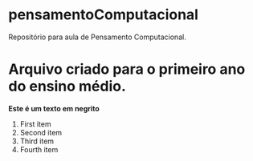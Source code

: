 # pensamentoComputacional
Repositório para aula de Pensamento Computacional.
# Arquivo criado para o primeiro ano do ensino médio.

**Este é um texto em negrito**
1. First item
2. Second item
3. Third item
4. Fourth item
